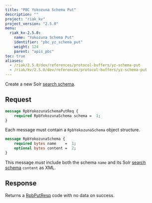 ```yaml
---
title: "PBC Yokozuna Schema Put"
description: ""
project: "riak_kv"
project_version: "2.5.0"
menu:
  riak_kv-2.5.0:
    name: "Yokozuna Schema Put"
    identifier: "pbc_yz_schema_put"
    weight: 124
    parent: "apis_pbc"
toc: true
aliases:
  - /riak/2.5.0/dev/references/protocol-buffers/yz-schema-put
  - /riak/kv/2.5.0/dev/references/protocol-buffers/yz-schema-put
---
```


Create a new Solr [search schema](/riak/kv/2.5.0/developing/usage/search-schemas).

## Request

```protobuf
message RpbYokozunaSchemaPutReq {
    required RpbYokozunaSchema schema =  1;
}
```

Each message must contain a `RpbYokozunaSchema` object structure.

```protobuf
message RpbYokozunaSchema {
    required bytes name    =  1;
    optional bytes content =  2;
}
```

This message *must* include both the schema `name` and its Solr [search schema](/riak/kv/2.5.0/developing/usage/search-schemas) `content` as XML.

## Response

Returns a [RpbPutResp](/riak/kv/2.5.0/developing/api/protocol-buffers/#message-codes) code with no data on success.
